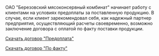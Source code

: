 ﻿ОАО "Березовский мясоконсервный комбинат" начинает работу с клиентами на условиях предоплаты за поставленную продукцию. В случае, если клиент зарекомендовал себя, как надежный партнер предприятия, осуществляющий расчеты своевременно, возможно заключение договора с оплатой по факту поставки продукции.

[Скачать договор "Предоплата"](http://meat.by/bmkk/new/data/downloads/dog_pred.zip)  

[Скачать договор "По факту"](http://meat.by/bmkk/new/data/downloads/dog_fakt.zip)
